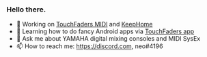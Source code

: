 ### Hello there.

- 🔭 Working on [TouchFaders MIDI](https://github.com/theonlytechnohead/TouchFaders_MIDI) and [KeepHome](https://github.com/theonlytechnohead/KeepHome)
- 🌱 Learning how to do fancy Android apps via [TouchFaders app](https://github.com/theonlytechnohead/TouchFaders_APP)
- 💬 Ask me about YAMAHA digital mixing consoles and MIDI SysEx
- 📫 How to reach me: https://discord.com, neo#4196
